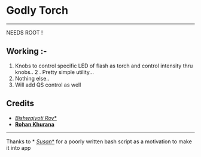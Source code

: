 Godly Torch
=================
--------------------------

NEEDS ROOT !


Working :-
------------
1. Knobs to control specific LED of flash as torch and control intensity thru knobs..
2 . Pretty simple utility...
3. Nothing else..
4. Will add QS control as well

Credits
----------
* [*Bishwajyoti Roy**](https://github.com/broy98/)
* [**Rohan Khurana**](https://github.com/rk2810/)

--------
Thanks to * [*Susan**](https://github.com/broy98/) for a poorly written bash script as a motivation to make it into app

